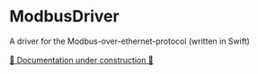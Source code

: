 # ModbusDriver

A driver for the Modbus-over-ethernet-protocol (written in Swift)
<br />
<br />
[🚧 Documentation under construction 🚧](https://themisfit68.github.io/ModbusDriver/documentation/ModbusDriver/)
